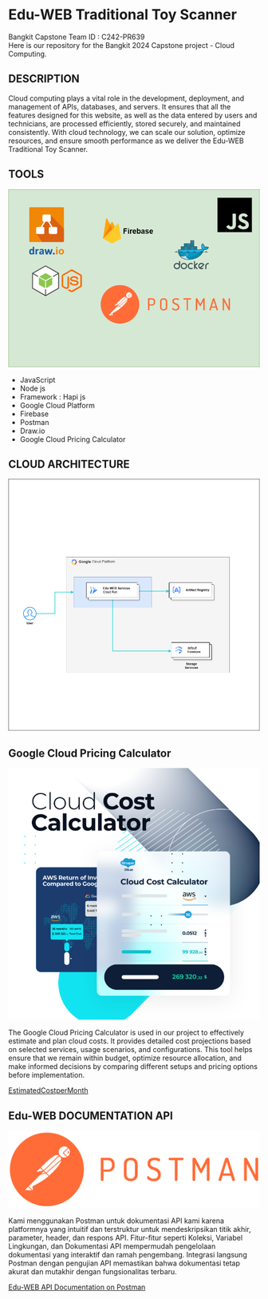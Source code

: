 # Edu-WEB Traditional Toy Scanner

Bangkit Capstone Team ID : C242-PR639	 <br>
Here is our repository for the Bangkit 2024 Capstone project - Cloud Computing.

## DESCRIPTION
Cloud computing plays a vital role in the development, deployment, and management of APIs, databases, and servers. It ensures that all the features designed for this website, as well as the data entered by users and technicians, are processed efficiently, stored securely, and maintained consistently. With cloud technology, we can scale our solution, optimize resources, and ensure smooth performance as we deliver the Edu-WEB Traditional Toy Scanner.


## TOOLS
![Edu-WEB CloudArchitecture](Architecture/Tools.png)

- JavaScript
- Node js
- Framework : Hapi js
- Google Cloud Platform
- Firebase
- Postman
- Draw.io
- Google Cloud Pricing Calculator

## CLOUD ARCHITECTURE
![Edu-WEB CloudArchitecture](Architecture/Architec.drawio.png)

## Google Cloud Pricing Calculator
![Edu-WEB CloudArchitecture](Architecture/pricing.png)

The Google Cloud Pricing Calculator is used in our project to effectively estimate and plan cloud costs. It provides detailed cost projections based on selected services, usage scenarios, and configurations. This tool helps ensure that we remain within budget, optimize resource allocation, and make informed decisions by comparing different setups and pricing options before implementation.

[EstimatedCostperMonth](Architecture/cost.jpeg)

## Edu-WEB DOCUMENTATION API
![APIDOC](Architecture/Postman-logo-orange-2021_1155x.png)

Kami menggunakan Postman untuk dokumentasi API kami karena platformnya yang intuitif dan terstruktur untuk mendeskripsikan titik akhir, parameter, header, dan respons API. Fitur-fitur seperti Koleksi, Variabel Lingkungan, dan Dokumentasi API mempermudah pengelolaan dokumentasi yang interaktif dan ramah pengembang. Integrasi langsung Postman dengan pengujian API memastikan bahwa dokumentasi tetap akurat dan mutakhir dengan fungsionalitas terbaru.

[Edu-WEB API Documentation on Postman](https://documenter.getpostman.com/view/39629717/2sAYHxmiNT)



